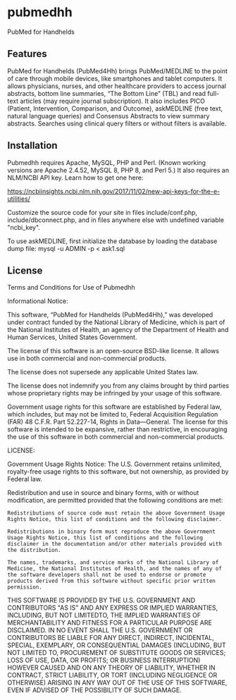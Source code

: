 # pubmedhh
PubMed for Handhelds

## Features

PubMed for Handhelds (PubMed4Hh) brings PubMed/MEDLINE to the point of care through mobile devices, like smartphones and tablet computers. It allows physicians, nurses, and other healthcare providers to access journal abstracts, bottom line summaries, “The Bottom Line” (TBL) and read full-text articles (may require journal subscription). It also includes PICO (Patient, Intervention, Comparison, and Outcome), askMEDLINE (free text, natural language queries) and Consensus Abstracts to view summary abstracts. Searches using clinical query filters or without filters is available.

## Installation

Pubmedhh requires Apache, MySQL, PHP and Perl. (Known working versions are Apache 2.4.52, MySQL 8, PHP 8, and Perl 5.) It also requires an NLM/NCBI API key. Learn how to get one here:

  https://ncbiinsights.ncbi.nlm.nih.gov/2017/11/02/new-api-keys-for-the-e-utilities/

Customize the source code for your site in files include/conf.php, include/dbconnect.php, and in files anywhere else with undefined variable "ncbi_key".

To use askMEDLINE, first initialize the database by loading the database dump file: mysql -u ADMIN -p < ask1.sql

## License

Terms and Conditions for Use of Pubmedhh

Informational Notice:

This software, “PubMed for Handhelds (PubMed4Hh),” was developed under contract funded by the National Library of Medicine, which is part of the National Institutes of Health, an agency of the Department of Health and Human Services, United States Government.

The license of this software is an open-source BSD-like license. It allows use in both commercial and non-commercial products.

The license does not supersede any applicable United States law.

The license does not indemnify you from any claims brought by third parties whose proprietary rights may be infringed by your usage of this software.

Government usage rights for this software are established by Federal law, which includes, but may not be limited to, Federal Acquisition Regulation (FAR) 48 C.F.R. Part 52.227-14, Rights in Data—General. The license for this software is intended to be expansive, rather than restrictive, in encouraging the use of this software in both commercial and non-commercial products.

LICENSE:

Government Usage Rights Notice: The U.S. Government retains unlimited, royalty-free usage rights to this software, but not ownership, as provided by Federal law.

Redistribution and use in source and binary forms, with or without modification, are permitted provided that the following conditions are met:

    Redistributions of source code must retain the above Government Usage Rights Notice, this list of conditions and the following disclaimer.

    Redistributions in binary form must reproduce the above Government Usage Rights Notice, this list of conditions and the following disclaimer in the documentation and/or other materials provided with the distribution.

    The names, trademarks, and service marks of the National Library of Medicine, the National Institutes of Health, and the names of any of the software developers shall not be used to endorse or promote products derived from this software without specific prior written permission.

THIS SOFTWARE IS PROVIDED BY THE U.S. GOVERNMENT AND CONTRIBUTORS "AS IS" AND ANY EXPRESS OR IMPLIED WARRANTIES, INCLUDING, BUT NOT LIMITEDTO, THE IMPLIED WARRANTIES OF MERCHANTABILITY AND FITNESS FOR A PARTICULAR PURPOSE ARE DISCLAIMED. IN NO EVENT SHALL THE U.S. GOVERNMENT OR CONTRIBUTORS BE LIABLE FOR ANY DIRECT, INDIRECT, INCIDENTAL, SPECIAL, EXEMPLARY, OR CONSEQUENTIAL DAMAGES (INCLUDING, BUT NOT LIMITED TO, PROCUREMENT OF SUBSTITUTE GOODS OR SERVICES; LOSS OF USE, DATA, OR PROFITS; OR BUSINESS INTERRUPTION) HOWEVER CAUSED AND ON ANY THEORY OF LIABILITY, WHETHER IN CONTRACT, STRICT LIABILITY, OR TORT (INCLUDING NEGLIGENCE OR OTHERWISE) ARISING IN ANY WAY OUT OF THE USE OF THIS SOFTWARE, EVEN IF ADVISED OF THE POSSIBILITY OF SUCH DAMAGE.

